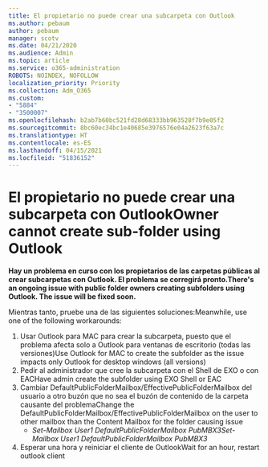 ```yaml
---
title: El propietario no puede crear una subcarpeta con Outlook
ms.author: pebaum
author: pebaum
manager: scotv
ms.date: 04/21/2020
ms.audience: Admin
ms.topic: article
ms.service: o365-administration
ROBOTS: NOINDEX, NOFOLLOW
localization_priority: Priority
ms.collection: Adm_O365
ms.custom:
- "5884"
- "3500007"
ms.openlocfilehash: b2ab7b60bc521fd28d68333bb963528f7b9e05f2
ms.sourcegitcommit: 8bc60ec34bc1e40685e3976576e04a2623f63a7c
ms.translationtype: HT
ms.contentlocale: es-ES
ms.lasthandoff: 04/15/2021
ms.locfileid: "51836152"
---
```

# <a name="owner-cannot-create-sub-folder-using-outlook"></a><span data-ttu-id="e0a92-102">El propietario no puede crear una subcarpeta con Outlook</span><span class="sxs-lookup"><span data-stu-id="e0a92-102">Owner cannot create sub-folder using Outlook</span></span>

<span data-ttu-id="e0a92-103">**Hay un problema en curso con los propietarios de las carpetas públicas al crear subcarpetas con Outlook. El problema se corregirá pronto.**</span><span class="sxs-lookup"><span data-stu-id="e0a92-103">**There's an ongoing issue with public folder owners creating subfolders using Outlook. The issue will be fixed soon.**</span></span>

<span data-ttu-id="e0a92-104">Mientras tanto, pruebe una de las siguientes soluciones:</span><span class="sxs-lookup"><span data-stu-id="e0a92-104">Meanwhile, use one of the following workarounds:</span></span>

1. <span data-ttu-id="e0a92-105">Usar Outlook para MAC para crear la subcarpeta, puesto que el problema afecta solo a Outlook para ventanas de escritorio (todas las versiones)</span><span class="sxs-lookup"><span data-stu-id="e0a92-105">Use Outlook for MAC to create the subfolder as the issue impacts only Outlook for desktop windows (all versions)</span></span>
2. <span data-ttu-id="e0a92-106">Pedir al administrador que cree la subcarpeta con el Shell de EXO o con EAC</span><span class="sxs-lookup"><span data-stu-id="e0a92-106">Have admin create the subfolder using EXO Shell or EAC</span></span>
3. <span data-ttu-id="e0a92-107">Cambiar DefaultPublicFolderMailbox/EffectivePublicFolderMailbox del usuario a otro buzón que no sea el buzón de contenido de la carpeta causante del problema</span><span class="sxs-lookup"><span data-stu-id="e0a92-107">Change the DefaultPublicFolderMailbox/EffectivePublicFolderMailbox on the user to other mailbox than the Content Mailbox for the folder causing issue</span></span>  
    - <span data-ttu-id="e0a92-108">*Set-Mailbox User1 DefaultPublicFolderMailbox PubMBX3*</span><span class="sxs-lookup"><span data-stu-id="e0a92-108">*Set-Mailbox User1 DefaultPublicFolderMailbox PubMBX3*</span></span>
4. <span data-ttu-id="e0a92-109">Esperar una hora y reiniciar el cliente de Outlook</span><span class="sxs-lookup"><span data-stu-id="e0a92-109">Wait for an hour, restart outlook client</span></span>
